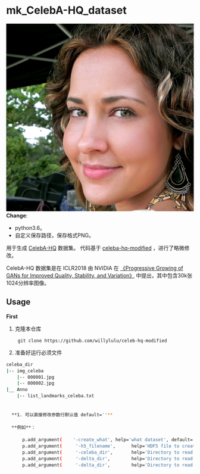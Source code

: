 # mk_CelebA-HQ_dataset
![Sample Image](imgs/200122.png)
**Change**:
  - python3.6。
  - 自定义保存路径，保存格式PNG。

用于生成 [CelebA-HQ](https://github.com/tkarras/progressive_growing_of_gans) 数据集。
代码基于 [celeba-hq-modified](https://github.com/willylulu/celeba-hq-modified/tree/master) ，进行了略微修改。

CelebA-HQ 数据集是在 ICLR2018 由 NVIDIA 在 [《Progressive Growing of GANs for Improved Quality, Stability, and Variation》](https://arxiv.org/abs/1710.10196) 中提出，其中包含30k张1024分辨率图像。
## Usage
**First**
1. 克隆本仓库

        git clone https://github.com/willylulu/celeb-hq-modified

2. 准备好运行必须文件

```bash
celeba_dir
|-- img_celeba
    |-- 000001.jpg
    |-- 000002.jpg
|__ Anno
    |-- list_landmarks_celeba.txt

   
  **1. 可以直接修改参数行默认值 default=''**
  
  **例如**：
  
      p.add_argument(    '-create_what', help='what dataset', default='celebahq')
      p.add_argument(     '-h5_filename',      help='HDF5 file to create', default='123456.h5')
      p.add_argument(     '-celeba_dir',       help='Directory to read CelebA data from', default='/a/b/e')
      p.add_argument(     '-delta_dir',        help='Directory to read CelebA-HQ deltas from', default='/a/b/d')
      p.add_argument(     '-delta_dir',        help='Directory to read CelebA-HQ deltas from', default='/a/b/c')
